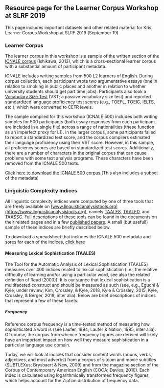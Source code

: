 ## Resource page for the Learner Corpus Workshop at SLRF 2019

This page includes important datasets and other related material for Kris' Learner Corpus Workshop at SLRF 2019 (September 19)

### Learner Corpus
The learner corpus in this workshop is a sample of the written section of the <a href="http://language.sakura.ne.jp/icnale/" target="_blank">ICNALE corpus</a> (Ishikawa, 2013), which is a cross-sectional learner corpus with a substantial amount of participant metadata.

ICNALE includes writing samples from 500 L2 learners of English. During corpus collection, each participant wrote two argumentative essays (one in relation to smoking in public places and another in relation to whether university students should get part time jobs). Participants also took a [Vocabulary Size Test](https://www.lextutor.ca/tests/vst/index.php?mode=test) (VST; a passive vocabulary size test) and reported standardized language proficiency test scores (e.g., TOEFL, TOEIC, IELTS, etc.), which were converted to CEFR levels.

The sample compiled for this workshop (ICNALE 500) includes both writing samples for 500 participants (both essay responses from each participant are included in a single file) across a range of nationalities (these function as an imperfect proxy for L1). In the larger corpus, some participants failed to report a standardized test score, and the corpus compilers estimated their language proficiency using their VST score. However, in this sample, all proficiency scores are based on standardized test scores. Additionally, there are a number of characters in the original corpus that can cause problems with some text analysis programs. These characters have been removed from the ICNALE 500 texts.

[Click here to download the ICNALE 500 corpus](https://kristopherkyle.github.io/LCR_SLRF_2019/data/ICNALE_500_merged_clean.zip) (This also includes a subset of the metadata)

### Linguistic Complexity Indices

All linguistic complexity indices were computed by one of three tools that are freely available on [www.linguisticanalysistools.org](https://www.linguisticanalysistools.org), namely [TAALES](https://www.linguisticanalysistools.org/taales.html), [TAALED](https://www.linguisticanalysistools.org/taaled.html), and [TAASSC](https://www.linguisticanalysistools.org/taassc.html). Full descriptions of these tools can be found in the documents on their related pages and in a few [published papers](http://www.kristopherkyle.com/publicationsgrants.html). A small (but useful!) sample of these indices are briefly described below.

To download a spreadsheet that includes the ICNALE 500 metadata and sores for each of the indices, [click here]()

#### Measuring Lexical Sophistication (TAALES)
The Tool for the Automatic Analysis of Lexical Sophistication (TAALES) measures over 400 indices related to lexical sophistication (i.e., the relative difficulty of learning and/or using a particular word, see also the related definition of Read (2000)). It is our stance that lexical sophistication is a multifaceted construct and should be measured as such (see, e.g., Eguchi & Kyle, under review; Kim, Crossley, & Kyle, 2018, Kyle & Crossley, 2015; Kyle, Crossley, & Berger, 2018, inter alia). Below are brief descriptions of indices that represent a few of these facets.

##### Frequency
Reference corpus frequency is a time-tested method of measuring how sophisticated a word is (see Laufer, 1994; Laufer & Nation, 1995, inter alia). Of course, the corpus from whence frequency figures are derived will likely have an important impact on how well they measure sophistication in a particular language use domain.

Today, we will look at indices that consider content words (nouns, verbs, adjectives, and most adverbs) from a corpus of sitcom and movie subtitles (SUBTLEXus; Brysbaert & New, 2009) and from the magazine section of the Corpus of Contemporary American English (COCA; Davies, 2010). Each index is calculated using logarithmically transformed frequency figures, which helps account for the Zipfian distribution of frequency data.

